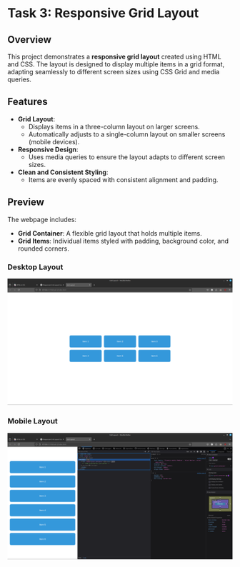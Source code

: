 # Task 3: Responsive Grid Layout

## Overview

This project demonstrates a **responsive grid layout** created using HTML and CSS. The layout is designed to display multiple items in a grid format, adapting seamlessly to different screen sizes using CSS Grid and media queries.

## Features

- **Grid Layout**:
  - Displays items in a three-column layout on larger screens.
  - Automatically adjusts to a single-column layout on smaller screens (mobile devices).
- **Responsive Design**:
  - Uses media queries to ensure the layout adapts to different screen sizes.
- **Clean and Consistent Styling**:
  - Items are evenly spaced with consistent alignment and padding.

## Preview

The webpage includes:
- **Grid Container**: A flexible grid layout that holds multiple items.
- **Grid Items**: Individual items styled with padding, background color, and rounded corners.

### Desktop Layout
![Desktop Layout](./images/grid-pc.png)

### Mobile Layout
![Mobile Layout](./images/grid-mobile.png)

